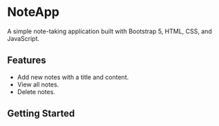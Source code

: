 # NoteApp

A simple note-taking application built with Bootstrap 5, HTML, CSS, and JavaScript.

## Features

- Add new notes with a title and content.
- View all notes.
- Delete notes.

## Getting Started
